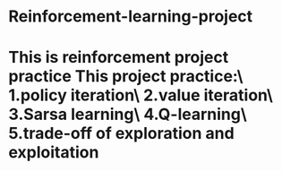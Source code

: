 # Reinforcement-learning-project
# This is reinforcement project practice This project practice:\     1.policy iteration\     2.value iteration\     3.Sarsa learning\     4.Q-learning\     5.trade-off of exploration and exploitation
